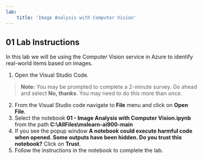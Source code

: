 ```yaml
---
lab:
    title: 'Image Analysis with Computer Vision'
---
```


## 01 Lab Instructions
In this lab we will be using the Computer Vision service in Azure to identify real-world items based on images.

1. Open the Visual Studio Code.
>**Note:** You may be prompted to complete a 2-minute survey. Go ahead and select **No, thanks**. You may need to do this more than once.
2. From the Visual Studio code navigate to **File** menu and click on **Open File**.
3. Select the notebook **01 - Image Analysis with Computer Vision.ipynb** from the path **C:\AllFiles\mslearn-ai900-main**
4. If you see the popup window **A notebook could execute harmful code when opened. Some outputs have been hidden. Do you trust this notebook?** Click on **Trust**.
5. Follow the instructions in the notebook to complete the lab.
